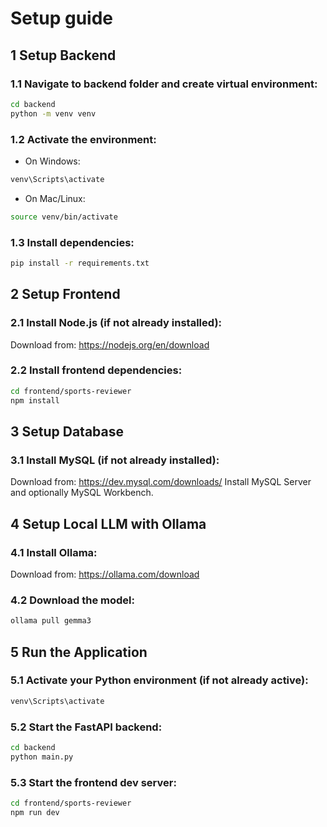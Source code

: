 # Setup guide


## 1 Setup Backend

### 1.1 Navigate to backend folder and create virtual environment:

```bash
cd backend
python -m venv venv
```

### 1.2 Activate the environment:

- On Windows:
```bash
venv\Scripts\activate
```

- On Mac/Linux:
```bash
source venv/bin/activate
```

### 1.3 Install dependencies:
```bash
pip install -r requirements.txt
```


## 2 Setup Frontend

### 2.1 Install Node.js (if not already installed):
Download from: https://nodejs.org/en/download

### 2.2 Install frontend dependencies:
```bash
cd frontend/sports-reviewer
npm install
```


## 3 Setup Database

### 3.1 Install MySQL (if not already installed):
Download from: https://dev.mysql.com/downloads/
Install MySQL Server and optionally MySQL Workbench.


## 4 Setup Local LLM with Ollama

### 4.1 Install Ollama:
Download from: https://ollama.com/download

### 4.2 Download the model:
```bash
ollama pull gemma3
```


## 5 Run the Application

### 5.1 Activate your Python environment (if not already active):
```bash
venv\Scripts\activate
```

### 5.2 Start the FastAPI backend:
```bash
cd backend
python main.py
```

### 5.3 Start the frontend dev server:
```bash
cd frontend/sports-reviewer
npm run dev
```
